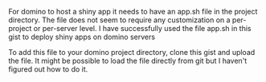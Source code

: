 For domino to host a shiny app it needs to have an app.sh file in the project directory.
The file does not seem to require any customization on a per-project or per-server level.  I have successfully used the file app.sh in this gist to deploy shiny apps on domino servers

To add this file to your domino project directory, clone this gist and upload the file.  It might be possible to load the file directly from git but I haven't figured out how to do it.